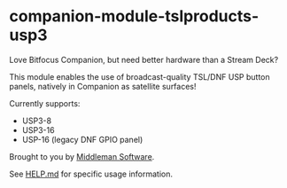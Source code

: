 # companion-module-tslproducts-usp3

Love Bitfocus Companion, but need better hardware than a Stream Deck? 

This module enables the use of broadcast-quality TSL/DNF USP button panels, natively in Companion as satellite surfaces!

Currently supports:

- USP3-8
- USP3-16
- USP-16 (legacy DNF GPIO panel)

Brought to you by [Middleman Software](https://middleman.tv).

See [HELP.md](companion/HELP.md) for specific usage information.
